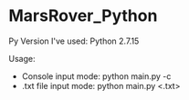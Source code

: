 # MarsRover_Python

Py Version I've used: Python 2.7.15

Usage:

 - Console input mode: python main.py -c
 - .txt file input mode: python main.py <.txt>